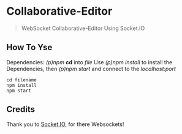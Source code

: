 # Collaborative-Editor
 > WebSocket Collaborative-Editor Using Socket.IO


## How To Yse

Dependencies: _(p)npm_
__cd__ into _file_
Use _(p)npm install_ to install the Dependencies, then
_(p)npm start_ and connect to the _localhost:port_


```
cd filename
npm install
npm start
```

## Credits

Thank you to [Socket.IO](https:https://socket.io//), for there Websockets!
